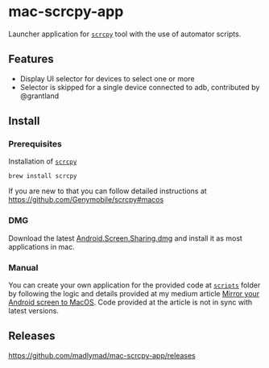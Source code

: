 # mac-scrcpy-app
Launcher application for [`scrcpy`](https://github.com/Genymobile/scrcpy) tool with the use of automator scripts.

## Features
- Display UI selector for devices to select one or more
- Selector is skipped for a single device connected to adb, contributed by @grantland

## Install
### Prerequisites
Installation of [`scrcpy`](https://github.com/Genymobile/scrcpy)
```
brew install scrcpy
```
If you are new to that you can follow detailed instructions at https://github.com/Genymobile/scrcpy#macos
### DMG
Download the latest [Android.Screen.Sharing.dmg](https://github.com/madlymad/mac-scrcpy-app/releases/latest/download/Android.Screen.Sharing.dmg) and install it as most applications in mac.
### Manual
You can create your own application for the provided code at [`scripts`](https://github.com/madlymad/mac-scrcpy-app/tree/main/scripts) folder by following the logic and details provided at my medium article [Mirror your Android screen to MacOS](https://mandostam.medium.com/mirror-your-android-screen-to-macos-b72804d652bd). Code provided at the article is not in sync with latest versions.

## Releases
https://github.com/madlymad/mac-scrcpy-app/releases
